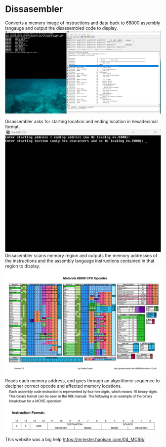 # Dissasembler
Converts a memory image of instructions and data back to 68000 assembly langauge and output the disassembled code to display. 
<img src="./disassemblerPhotos/pic3.svg">

Disassembler asks for starting location and ending location in hexadecimal format. 
<img src="./disassemblerPhotos/pic2.svg">
Dissasembler scans memory region and outputs the memory addresses of the instructions and the assembly language instructions contained in that region to display. 
<img src="./disassemblerPhotos/opcode.svg">
Reads each memory address, and goes through an algorithmic sequence to decipher correct opcode and affected memory locations.
<img src="./disassemblerPhotos/pic4.svg">








This website was a big help https://mrjester.hapisan.com/04_MC68/

